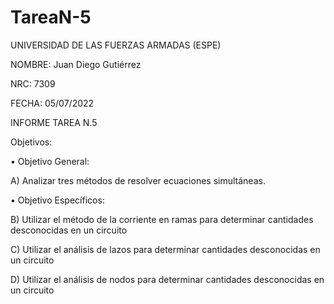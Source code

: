 # TareaN-5
UNIVERSIDAD DE LAS FUERZAS ARMADAS (ESPE)

NOMBRE: Juan Diego Gutiérrez

NRC: 7309

FECHA: 05/07/2022

INFORME TAREA N.5

Objetivos:

•	Objetivo General: 

A)  Analizar tres métodos de resolver ecuaciones simultáneas.

•	Objetivo Específicos:

B)	Utilizar el método de la corriente en ramas para determinar cantidades desconocidas en un circuito 

C)  Utilizar el análisis de lazos para determinar cantidades desconocidas en un circuito

D)  Utilizar el análisis de nodos para determinar cantidades desconocidas en un circuito













